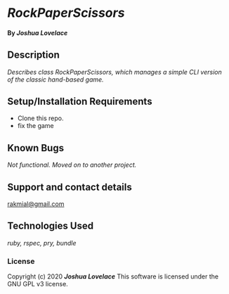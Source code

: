 
# _RockPaperScissors_
#### By _**Joshua Lovelace**_

## Description

_Describes class RockPaperScissors, which manages a simple CLI version of the classic hand-based game._

## Setup/Installation Requirements

* Clone this repo.
* fix the game

## Known Bugs

_Not functional. Moved on to another project._

## Support and contact details

rakmial@gmail.com

## Technologies Used

_ruby, rspec, pry, bundle_

### License

Copyright (c) 2020 **_Joshua Lovelace_**
This software is licensed under the GNU GPL v3 license.